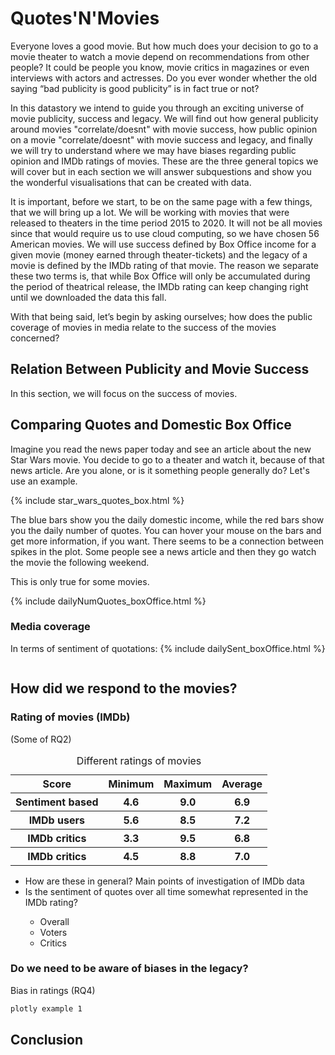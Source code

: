 <h1> Quotes'N'Movies </h1>

Everyone loves a good movie. But how much does your decision to go to a movie theater to watch a movie depend on recommendations from other people? It could be people you know, movie critics in magazines or even interviews with actors and actresses. Do you ever wonder whether the old saying “bad publicity is good publicity” is in fact true or not? 

In this datastory we intend to guide you through an exciting universe of movie publicity, success and legacy. We will find out how general publicity around movies "correlate/doesnt" with movie success, how public opinion on a movie "correlate/doesnt" with movie success and legacy, and finally we will try to understand where we may have biases regarding public opinion and IMDb ratings of movies. These are the three general topics we will cover but in each section we will answer subquestions and show you the wonderful visualisations that can be created with data.

It is important, before we start, to be on the same page with a few things, that we will bring up a lot. We will be working with movies that were released to theaters in the time period 2015 to 2020. It will not be all movies since that would require us to use cloud computing, so we have chosen 56 American movies. We will use success defined by Box Office income for a given movie (money earned through theater-tickets) and the legacy of a movie is defined by the IMDb rating of that movie. The reason we separate these two terms is, that while Box Office will only be accumulated during the period of theatrical release, the IMDb rating can keep changing right until we downloaded the data this fall.

With that being said, let’s begin by asking ourselves; how does the public coverage of movies in media relate to the success of the movies concerned?


<h2> Relation Between Publicity and Movie Success</h2>
In this section, we will focus on the success of movies.



<h2> Comparing Quotes and Domestic Box Office</h2>
Imagine you read the news paper today and see an article about the new Star Wars movie. You decide to go to a theater and watch it, because of that news article. Are you alone, or is it something people generally do? Let's use an example.

{% include star_wars_quotes_box.html %}

The blue bars show you the daily domestic income, while the red bars show you the daily number of quotes. You can hover your mouse on the bars and get more information, if you want. There seems to be a connection between spikes in the plot. Some people see a news article and then they go watch the movie the following weekend.

This is only true for some movies.

{% include dailyNumQuotes_boxOffice.html %}

<h3> Media coverage </h3>


In terms of sentiment of quotations:
{% include dailySent_boxOffice.html %}


```markdown
```
<h2> How did we respond to the movies? </h2>

<h3> Rating of movies (IMDb) </h3>
(Some of RQ2)

<table>
   <tr>
      <th> <b> Score </b> </th>
      <th> <b> Minimum </b> </th>
      <th> <b> Maximum </b> </th>
      <th> <b> Average </b> </th>
   </tr>
   <tr>
      <th> <it> Sentiment based </it> </th>
      <th> 4.6 </th>
      <th> 9.0 </th>
      <th> 6.9 </th>
   </tr>
   <tr>
      <th> IMDb users </th>
      <th> 5.6 </th>
      <th> 8.5 </th>
      <th> 7.2 </th>
   </tr>
   <tr>
      <th> IMDb critics </th>
      <th> 3.3 </th>
      <th> 9.5 </th>
      <th> 6.8 </th>
   </tr>
   <tr>
      <th> IMDb critics </th>
      <th> 4.5 </th>
      <th> 8.8 </th>
      <th> 7.0 </th>
   </tr>
   <caption> Different ratings of movies </caption>
</table>


<ul>
   <li> How are these in general? Main points of investigation of IMDb data </li>
   <li> Is the sentiment of quotes over all time somewhat represented in the IMDb rating? </li>
   <ul>
      <li> Overall </li>
      <li> Voters </li>
      <li> Critics </li>
   </ul>
</ul>




<h3> Do we need to be aware of biases in the legacy? </h3>
Bias in ratings
(RQ4)



```markdown
plotly example 1
```


<h2> Conclusion </h2>
